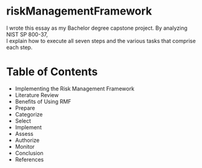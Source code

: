 # riskManagementFramework

I wrote this essay as my Bachelor degree capstone project. By analyzing NIST SP 800-37,<br>
I explain how to execute all seven steps and the various tasks that comprise each step.

# Table of Contents

- Implementing the Risk Management Framework<br>
- Literature Review<br>
- Benefits of Using RMF<br>
- Prepare<br>
- Categorize<br>
- Select<br>
- Implement<br>
- Assess<br>
- Authorize<br>
- Monitor<br>
- Conclusion<br>
- References<br>
